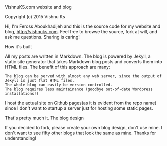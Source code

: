 VishnuKS.com website and blog

Copyright (c) 2015 Vishnu Ks

Hi, I'm Feross Aboukhadijeh and this is the source code for my website and blog, http://vishnuks.com. Feel free to browse the source, fork at will, and ask me questions. Sharing is caring!

How it's built

All my posts are written in Markdown. The blog is powered by Jekyll, a static site generator that takes Markdown blog posts and converts them into HTML files. The benefit of this approach are many:

    The blog can be served with almost any web server, since the output of Jekyll is just flat HTML files.
    The whole blog can easily be version controlled.
    The blog requires less maintainance (goodbye out-of-date Wordpress installations!)

I host the actual site on Github pages(as it is evident from the repo name) since I don't want to startup a server just for hosting some static pages. 

That's pretty much it.
The blog design

If you decided to fork, please create your own blog design, don't use mine. I don't want to see fifty other blogs that look the same as mine. Thanks for understanding!
